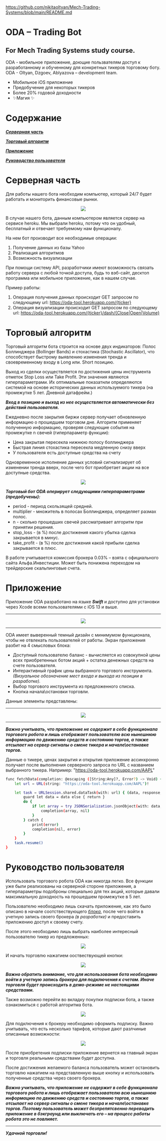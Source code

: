 https://github.com/nikitaoltyan/Mech-Trading-Systems/blob/main/README.md

# ODA – Trading Bot
## For Mech Trading Systems study course.

ODA - мобильное приложение, доющие пользвателям доступ к разработанному и обученному для конкретных тикеров торговому боту.
ODA - Oltyan, Dzgoev, Ablyazova – development team.

- Мобильное iOS приложение
- Предобучение для некоторых тикеров
- Более 20% годовой доходности
- ✨Магия ✨

# Содержание

[***Серверная часть***](https://github.com/nikitaoltyan/Mech-Trading-Systems#Серверная-часть)

[***Торговый алгоритм***](https://github.com/nikitaoltyan/Mech-Trading-Systems#Торговый-алгоритм)

[***Приложение***](https://github.com/nikitaoltyan/Mech-Trading-Systems#Приложение)

[***Руководство пользователя***](https://github.com/nikitaoltyan/Mech-Trading-Systems#Руководство-пользователя)

# Серверная часть

Для работы нашего бота необходим компьютер, который 24/7 будет работать и мониторить финансовые рынки.

<p align="center">
<img src="./assets/heroku.jpg">
</p>

В случае нашего бота, данным компьютером является сервер на сервисе heroku. Мы выбрали heroku, потому что он удобный,
бесплатный и отвечает требуемому нам функционалу.

На нем бот производит все необходимые операции:
1. Получение данных из базы Yahoo
1. Реализация алгоритмов
2. Возможность визуализации

При помощи систему API, разработчики
имеют возможность связать работу сервера с любой точкой доступа, будь то вэб-сайт, десктоп программа или мобильное 
приложение, как в нашем случае.

Пример работы:

1. Операция получения данных происходит GET запросом по следующему url: https://oda-tool.herokuapp.com/{ticker}
2. Операция визуализации происходит GET запросом по следующему url: 
   https://oda-tool.herokuapp.com/{ticker}/dash/{Close|Open|Volume}
    
# Торговый алгоритм

Торговый алгоритм бота строится на основе двух индикаторов: Полос Боллинджера (Bollinger Bands) и стохастика (Stochastic Ascillator), что способствует быстрому выявлению изменения тренда и своевременному входу в Long или. Short позицию. 

Выход из сделки осуществляется по достижения цены инструмента отметок Stop Loss или Take Profit. Эти значения являются гиперпараметрами. Их оптимальные показатнли определяются системой на основе исторических данных используемого тикера (на промежутке 5 лет. Дневной датафрейм.)

***Вход в позицию и выход из нее осуществляется автоматически без действий пользователя.***

Ежедневно после закрытия биржи сервер получает обновленную информацию о прошедшем торговом дне. Алгоритм применяет полученную информацию, проверяя следующие события на промежутке n свечей (гиперпараметр функции):

- Цена закрытая пересекла нижнюю полосу боллинджера 
- Быстрая линия стохастика пересекла медленную снизу вверх
- У пользователя есть доступные средства на счету

Одновременное исполнение данных условий сигнализирует об изменении тренда вверх, после чего бот приобретает акции на все доступные средства.

<p align="center">
<img src="./assets/chart_strategy.png">
</p>


***Торговый бот ODA оперирует следующими гиперпараметрами (предобучены):***

- period - период скользящей средней.
- multiplier - множитель в полосах Боллинджера, определяет размах полос.
- n - сколько прошедших свечей рассматривает алгоритм при принятии решения.
- stop_loss - (в %) после достижения какого убытка сделка закрывается в минус.
- take_profit - (в %) после достижения какой прибыли сделка закрывается в плюс.

В работе учитывается комиссия брокера 0.03% – взята с официального сайта Альфа.Инвестиции. Может быть понижена переходом на трейдерские скальпинговые счета.

# Приложение

Приложение ODA разработано на языке ***Swift*** и доступно для установки через Xcode всеми пользователями с iOS 13 и выше.

---

<p align="center">
<img src="./assets/main_screen.png">
</p>

---

ODA имеет выверенный темный дизайн с минимумом функционала, чтобы не отвлекать пользователей от работы. Экран приложения разбит на 4 смысловых блока:

- Доступный пользователю баланс - вычисляется из совокупной цены всех приобретенных ботом акций + остатка денежных средств на счете пользователя.
- Интерактивный график цены выбранного торгового инструмента. _(Визуальное обозначение мест входа и выхода из позиции в разработке)._
- Выбор торгового инструмента из предложенного списка.
- Кнопка начала\остановки торговли.

Данные элементы представлены:

---

<p align="center">
<img src="./assets/main_blocks.png">
</p>

---

***Важно учитывать, что приложение не содержит в себе функционала торгового робота и лишь отображает пользователю всю нынешнюю информацию по движению средств и состоянию торгов, а также отсылает на сервер сигналы о смене тикера и начале\остановке торгов.***

Данные о тикере, ценах закрытия и открытия приложение ассинхронно получает после выполнения серверного запроса по URL с названием выбранного тикера. Например: "https://oda-tool.herokuapp.com/AAPL"

```sh
func fetchData(completion: @escaping ([String:Any]?, Error?) -> Void) {
    let url = URL(string: "https://oda-tool.herokuapp.com/AAPL")!

    let task = URLSession.shared.dataTask(with: url) { (data, response, error) in
        guard let data = data else { return }
        do {
            if let array = try JSONSerialization.jsonObject(with: data, options: .allowFragments) as? [String:Any]{
                completion(array, nil)
            }
        } catch {
            print(error)
            completion(nil, error)
        }
    }
    task.resume()
}
```

# Руководство пользователя

Использовать торгового робота ODA как никогда легко. Все функции уже были реализованы на серверной стороне приложения, а гиперпараметры подоброны специально для тех акций, которые давали максимальную доходность на прошедшем промежутке в 5 лет.

Пользователю необходимо лишь скачать приложение, как это было описано в начале соотствествующего [*блока*](https://github.com/nikitaoltyan/Mech-Trading-Systems#Приложение), после чего войти в учетную запись своего брокера _(в разработке)_ и предоставить приложению доступ к своему счету.

После этого необходимо лишь выбрать наиболее интересный пользователю тикер из предложенных:

<p align="center">
<img src="./assets/block_3_stocks.png">
</p>


И начать торговлю нажатием ооствествующей кнопки:

<p align="center">
<img src="./assets/block_4_button.png">
</p>

***Важно обратить внимание, что для использования бота необходимо войти в учетную запись брокера для подключения к счетам. Иначе торговля будет происходить в демо-режиме не настоящими средствами.***

Также возможно перейти во вкладку покупки подписки бота, а также ознакомиться с работой алгоритма бота.

<p align="center">
<img src="./assets/login_alert.png">
</p>

Для подключения к брокеру необходимо оформить подписку. Важно учитывать, что есть несколько тарифов, которые дают разлчиные описанные возможности:

<p align="center">
<img src="./assets/subscription.png">
</p>

После приобретения подписки приложение вернется на главный экран и торговля реальными средствами будет доступна.


После достижения желаемого баланса пользователь может остановить торговлю нажатием на представленную выше кнопку и использовать полученные средства через своего брокера.

***Важно учитывать, что приложение не содержит в себе функционала торгового робота и лишь отображает пользователю всю нынешнюю информацию по движению средств и состоянию торгов, а также отсылает на сервер сигналы о смене тикера и начале\остановке торгов. Поэтому пользователь может безпрепятсвенно переводить приложение в бэкграунд или выключать его – на процесс работы робота это не повлияет.***

---

***Удачной торговли!***
